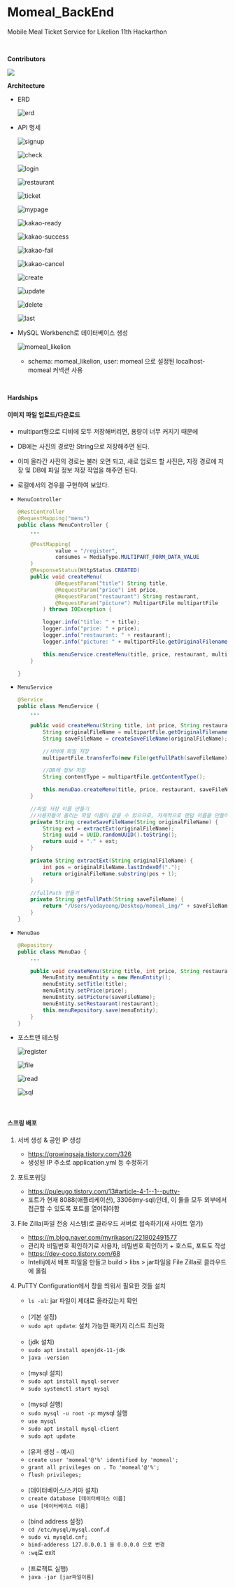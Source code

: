 # Momeal_BackEnd
Mobile Meal Ticket Service for Likelion 11th Hackarthon

<br>

**Contributors**

<a href="https://github.com/LikeLionMoMeal/backend/graphs/contributors">
  <img src="https://contrib.rocks/image?repo=LikeLionMoMeal/backend" />
</a>

<br>

**Architecture**

- ERD

  ![erd](image.assets/erd.png)

- API 명세

  ![signup](image.assets/signup.png)

  ![check](image.assets/check.png)

  ![login](image.assets/login.png)

  ![restaurant](image.assets/restaurant.png)

  ![ticket](image.assets/ticket.png)

  ![mypage](image.assets/mypage.png)

  ![kakao-ready](image.assets/kakao-ready.png)

  ![kakao-success](/Users/yodayeong/Desktop/Momeal_BackEnd/image.assets/kakao-success.png)

  ![kakao-fail](image.assets/kakao-fail.png)

  ![kakao-cancel](image.assets/kakao-cancel.png)

  ![create](image.assets/create.png)

  ![update](image.assets/update.png)

  ![delete](image.assets/delete.png)

  ![last](image.assets/last.png)

- MySQL Workbench로 데이터베이스 생성

  ![momeal_likelion](image.assets/momeal_likelion.png)

  - schema: momeal_likelion, user: momeal 으로 설정된 localhost-momeal 커넥션 사용

<br>

**Hardships**

#### 이미지 파일 업로드/다운로드

- multipart형으로 디비에 모두 저장해버리면, 용량이 너무 커지기 때문에
- DB에는 사진의 경로만 String으로 저장해주면 된다.
- 이미 올라간 사진의 경로는 불러 오면 되고, 새로 업로드 할 사진은, 지정 경로에 저장 및 DB에 파일 정보 저장 작업을 해주면 된다.
- 로컬에서의 경우를 구현하여 보았다.

- `MenuController`

  ```java
  @RestController
  @RequestMapping("menu")
  public class MenuController {
      ...
  
      @PostMapping(
              value = "/register",
              consumes = MediaType.MULTIPART_FORM_DATA_VALUE
      )
      @ResponseStatus(HttpStatus.CREATED)
      public void createMenu(
              @RequestParam("title") String title,
              @RequestParam("price") int price,
              @RequestParam("restaurant") String restaurant,
              @RequestParam("picture") MultipartFile multipartFile
          ) throws IOException {
  
          logger.info("title: " + title);
          logger.info("price: " + price);
          logger.info("restaurant: " + restaurant);
          logger.info("picture: " + multipartFile.getOriginalFilename());
  
          this.menuService.createMenu(title, price, restaurant, multipartFile);
      }
  
  }
  ```

- `MenuService`

  ```java
  @Service
  public class MenuService {
      ...
  
      public void createMenu(String title, int price, String restaurant, MultipartFile multipartFile) throws IOException {
          String originalFileName = multipartFile.getOriginalFilename();
          String saveFileName = createSaveFileName(originalFileName);
  
          //서버에 파일 저장
          multipartFile.transferTo(new File(getFullPath(saveFileName)));
  
          //DB에 정보 저장
          String contentType = multipartFile.getContentType();
  
          this.menuDao.createMenu(title, price, restaurant, saveFileName);
      }
  
      //파일 저장 이름 만들기
      //사용자들이 올리는 파일 이름이 같을 수 있으므로, 자체적으로 랜덤 이름을 만들어 사용
      private String createSaveFileName(String originalFileName) {
          String ext = extractExt(originalFileName);
          String uuid = UUID.randomUUID().toString();
          return uuid + "." + ext;
      }
  
      private String extractExt(String originalFileName) {
          int pos = originalFileName.lastIndexOf(".");
          return originalFileName.substring(pos + 1);
      }
  
      //fullPath 만들기
      private String getFullPath(String saveFileName) {
          return "/Users/yodayeong/Desktop/momeal_img/" + saveFileName;
      }
  }
  ```

- `MenuDao`

  ```java
  @Repository
  public class MenuDao {
      ...
  
      public void createMenu(String title, int price, String restaurant, String saveFileName) {
          MenuEntity menuEntity = new MenuEntity();
          menuEntity.setTitle(title);
          menuEntity.setPrice(price);
          menuEntity.setPicture(saveFileName);
          menuEntity.setRestaurant(restaurant);
          this.menuRepository.save(menuEntity);
      }
  }
  ```

- 포스트맨 테스팅

  ![register](image.assets/register.png)

  ![file](image.assets/file.png)

  ![read](image.assets/read.png)

  ![sql](image.assets/sql.png)


<br>

#### 스프링 배포

1. 서버 생성 & 공인 IP 생성

   - https://growingsaja.tistory.com/326
   - 생성된 IP 주소로 application.yml 등 수정하기

2. 포트포워딩

   - https://puleugo.tistory.com/13#article-4-1--1--putty-
   - 포트가 현재 8088(애플리케이션), 3306(my-sql)인데, 이 둘을 모두 외부에서 접근할 수 있도록 포트를 열어줘야함

3. File Zilla(파일 전송 시스템)로 클라우드 서버로 접속하기(새 사이트 열기)

   - https://m.blog.naver.com/myrikason/221802491577
   - 관리자 비밀번호 확인하기로 사용자, 비밀번호 확인하기 + 호스트, 포트도 작성
   - https://dev-coco.tistory.com/68
   - Intellij에서 배포 파일을 만들고 build > libs > jar파일을 File Zilla로 클라우드에 올림

4. PuTTY Configuration에서 창을 띄워서 필요한 것들 설치

   -  `ls -al`: jar 파일이 제대로 올라갔는지 확인

   <br>

   - (기본 설정)
   -  `sudo apt update`: 설치 가능한 패키지 리스트 최신화

   <br>

   - (jdk 설치)
   - `sudo apt install openjdk-11-jdk`
   - `java -version`

   <br>

   - (mysql 설치)
   - `sudo apt install mysql-server`
   - `sudo systemctl start mysql`

   <br>

   - (mysql 실행)
   -  `sudo mysql -u root -p`: mysql 실행
   - `use mysql`
   - `sudo apt install mysql-client`
   - `sudo apt update`

   <br>

   - (유저 생성 - 예시)
   - `create user 'momeal'@'%' identified by 'momeal';`
   - `grant all privileges on . To 'momeal'@'%';`
   - `flush privileges;`

   <br>

   - (데이터베이스/스키마 설치)
   - `create database [데이터베이스 이름]`
   - `use [데이터베이스 이름]`

   <br>

   - (bind address 설정)
   - `cd /etc/mysql/mysql.conf.d`
   - `sudo vi mysqld.cnf;`
   - `bind-adderess 127.0.0.0.1 을 0.0.0.0 으로 변경`
   - `:wq`로 exit

   <br>

   - (프로젝트 실행)
   - `java -jar [jar파일이름]`

